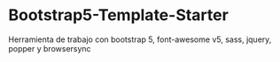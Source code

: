 # Bootstrap5-Template-Starter
Herramienta de trabajo con bootstrap 5, font-awesome v5, sass, jquery, popper  y browsersync
